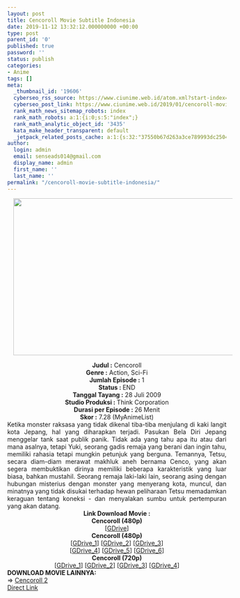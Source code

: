 ```yaml
---
layout: post
title: Cencoroll Movie Subtitle Indonesia
date: 2019-11-12 13:32:12.000000000 +00:00
type: post
parent_id: '0'
published: true
password: ''
status: publish
categories:
- Anime
tags: []
meta:
  _thumbnail_id: '19606'
  cyberseo_rss_source: https://www.ciunime.web.id/atom.xml?start-index=2401&max-results=150
  cyberseo_post_link: https://www.ciunime.web.id/2019/01/cencoroll-movie-subtitle-indonesia.html
  rank_math_news_sitemap_robots: index
  rank_math_robots: a:1:{i:0;s:5:"index";}
  rank_math_analytic_object_id: '3435'
  kata_make_header_transparent: default
  _jetpack_related_posts_cache: a:1:{s:32:"37550b67d263a3ce789993dc25046c5f";a:2:{s:7:"expires";i:1650142285;s:7:"payload";a:0:{}}}
author:
  login: admin
  email: senseads014@gmail.com
  display_name: admin
  first_name: ''
  last_name: ''
permalink: "/cencoroll-movie-subtitle-indonesia/"
---
```

<div class="separator" style="clear: both; text-align: center;"><a href="https://1.bp.blogspot.com/-9HxcnOla3a4/XEh7rwAGROI/AAAAAAAAICc/_JRBcTBUbZshNW9baUt2mTZOL5zAcs1NQCLcBGAs/s1600/Cencoroll.jpg" imageanchor="1" style="margin-left: 1em; margin-right: 1em;"><img border="0" data-original-height="720" data-original-width="1280" height="360" src="{{ site.baseurl }}/assets/2019/11/Cencoroll.jpg" width="640" /></a></div>
<p>
<div style="text-align: center;"><b>Judul</b><b><b> </b>:</b> Cencoroll</div>
<div style="text-align: center;"><b><b>Genre :</b></b> Action, Sci-Fi</div>
<div style="text-align: center;"><b>Jumlah Episode :</b> 1<br /><b>Status :&nbsp;</b>END<br /><b>Tanggal Tayang :</b> 28 Juli 2009<br /><b>Studio Produksi : </b>Think Corporation<br /><b>Durasi per Episode :&nbsp;</b>26 Menit</div>
<div style="text-align: center;"><b>Skor :</b> 7.28 (MyAnimeList)</div>
<div style="text-align: center;"></div>
<div style="text-align: justify;">Ketika monster raksasa yang tidak dikenal tiba-tiba menjulang di kaki langit kota Jepang, hal yang diharapkan terjadi. Pasukan Bela Diri Jepang menggelar tank saat publik panik. Tidak ada yang tahu apa itu atau dari mana asalnya, tetapi Yuki, seorang gadis remaja yang berani dan ingin tahu, memiliki rahasia tetapi mungkin petunjuk yang berguna. Temannya, Tetsu, secara diam-diam merawat makhluk aneh bernama Cenco, yang akan segera membuktikan dirinya memiliki beberapa karakteristik yang luar biasa, bahkan mustahil. Seorang remaja laki-laki lain, seorang asing dengan hubungan misterius dengan monster yang menyerang kota, muncul, dan minatnya yang tidak disukai terhadap hewan peliharaan Tetsu memadamkan keraguan tentang koneksi - dan menyalakan sumbu untuk pertempuran yang akan datang.</div>
<div style="text-align: justify;"></div>
<div style="text-align: justify;"></div>
<div style="text-align: center;"><b>Link Download Movie :</b></div>
<div style="text-align: center;">
<div style="text-align: center;"><b>Cencoroll (480p)</b></div>
<div style="text-align: center;">[<a href="https://drive.google.com/uc?id=1Sovp3iMcK0ddqhWWxbFnIwINFcdod7Nj" target="_blank" rel="noopener">GDrive</a>]</div>
<div style="text-align: center;">
<div style="text-align: center;"></div>
</div>
</div>
<div style="text-align: center;"><b>Cencoroll (480p)</b></div>
<div style="text-align: center;">[<a href="https://drive.google.com/uc?id=1WLNhV1jMrkspe29eoVfLi5DGEMyFBUc2" target="_blank" rel="noopener">GDrive_1</a>] [<a href="https://drive.google.com/uc?id=1LLxfS0COkhZYFvHZU22Nft91kx-n7VqN" target="_blank" rel="noopener">GDrive_2</a>] [<a href="https://drive.google.com/uc?id=1cv6K-kFx8InoQWWl12R_W1FS9zU9RcBD" target="_blank" rel="noopener">GDrive_3</a>]<br />[<a href="https://drive.google.com/uc?id=1fxj8bFcy4eOMHyGqJ6PgggnjKXWrerJA" target="_blank" rel="noopener">GDrive_4</a>]&nbsp;[<a href="https://drive.google.com/uc?id=1tTzAx9n2A1N6R7Q4s-s3CZuqNKis2GXH" target="_blank" rel="noopener">GDrive_5</a>] [<a href="https://drive.google.com/uc?id=1tTzAx9n2A1N6R7Q4s-s3CZuqNKis2GXH" target="_blank" rel="noopener">GDrive_6</a>]</div>
<div style="text-align: center;">
<div style="text-align: center;"><b>Cencoroll (720p)</b></div>
<div style="text-align: center;">[<a href="https://drive.google.com/uc?id=13EFhhcJjK30JiNaj8foymUBcN4S11gv8" target="_blank" rel="noopener">GDrive_1</a>] [<a href="https://drive.google.com/uc?id=1PISvN_vb82mPzqDMl2WCCrDioOpTxHGL" target="_blank" rel="noopener">GDrive_2</a>] [<a href="https://drive.google.com/uc?id=11zp94_mGI-rJfL8etuuOTazRsb8x-GgO" target="_blank" rel="noopener">GDrive_3</a>]&nbsp;[<a href="https://drive.google.com/uc?id=1SyHC8uD3cp6UlT7iqocsVc4GVH5G6qaa" target="_blank" rel="noopener">GDrive_4</a>]
<div style="text-align: left;"></div>
<div style="text-align: left;"></div>
<div style="text-align: left;"><b>DOWNLOAD MOVIE LAINNYA:</b></div>
<div style="text-align: left;"></div>
<div style="text-align: left;">=&gt;&nbsp;<a href="https://www.ciunime.web.id/2019/11/cencoroll-2-movie-subtitle-indonesia.html" target="_blank" rel="noopener">Cencoroll 2</a></div>
<div style="text-align: left;"></div>
</div>
</div>
<link rel="stylesheet" href="https://cdnjs.cloudflare.com/ajax/libs/font-awesome/4.7.0/css/font-awesome.min.css" />
<div class="divbtn"> <a href="https://handymansurrender.com/fihup8buzv?key=94550f7ce39444073321dde3b8782f97" class="btn"><i class="fa fa-download"></i> Direct Link</a> </div>
